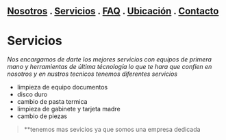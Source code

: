 ## [Nosotros](./nosotros.md) . [Servicios](./servicios.md) . [FAQ](FAQ.md) . [Ubicación](ubicacion.md) . [Contacto](./contacto.md)

# Servicios

_Nos encargamos de darte los mejores servicios con equipos de primera mano y herramientas de última técnología lo que te hara que confien en nosotros y en nustros tecnicos tenemos diferentes servicios_

+ limpieza de equipo documentos
+ disco duro 
+ cambio de pasta termica
+ limpieza de gabinete y tarjeta madre 
+ cambio de piezas

 >**tenemos mas sevicios ya que somos una empresa dedicada  
